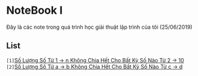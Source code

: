 # NoteBook I
Đây là các note trong quá trình học giải thuật lập trình của tôi (25/06/2019)

## List
`[1]`[Số Lượng Số Từ 1 -> n Không Chia Hết Cho Bất Kỳ Số Nào Từ 2 -> 10](./Notes/note_1.md)
`[2]`[Số Lượng Số Từ a -> b Không Chia Hết Cho Bất Kỳ Số Nào Từ c -> d](./Notes/note_2.md)
